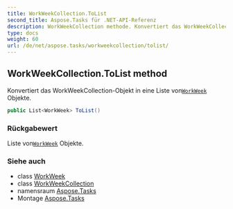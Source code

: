 ```yaml
---
title: WorkWeekCollection.ToList
second_title: Aspose.Tasks für .NET-API-Referenz
description: WorkWeekCollection methode. Konvertiert das WorkWeekCollectionObjekt in eine Liste vonWorkWeek Objekte.
type: docs
weight: 60
url: /de/net/aspose.tasks/workweekcollection/tolist/
---
```

## WorkWeekCollection.ToList method

Konvertiert das WorkWeekCollection-Objekt in eine Liste von[`WorkWeek`](../../workweek/) Objekte.

```csharp
public List<WorkWeek> ToList()
```

### Rückgabewert

Liste von[`WorkWeek`](../../workweek/) Objekte.

### Siehe auch

* class [WorkWeek](../../workweek/)
* class [WorkWeekCollection](../)
* namensraum [Aspose.Tasks](../../workweekcollection/)
* Montage [Aspose.Tasks](../../../)


